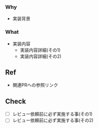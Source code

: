 ### Why
- 実装背景
  
### What
- 実装内容
  - 実装内容詳細(その1)
  - 実装内容詳細(その2)

## Ref
- 関連PRへの参照リンク
  
## Check
- [ ] レビュー依頼前に必ず実施する事(その1)
- [ ] レビュー依頼前に必ず実施する事(その2)
